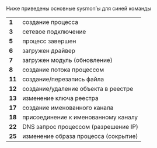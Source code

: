 Ниже приведены основные sysmon’ы для синей команды

|   |   |
|---|---|
|**1**|создание процесса|
|**3**|сетевое подключение|
|**5**|процесс завершен|
|**6**|загружен драйвер|
|**7**|загружен модуль (обновление)|
|**8**|создание потока процессом|
|**11**|создание/перезапись файла|
|**12**|создание/удаление объекта в реестре|
|**13**|изменение ключа реестра|
|**17**|создание именованного канала|
|**18**|присоединение к именованному каналу|
|**22**|DNS запрос процессом (разрешение IP)|
|**25**|изменение образа процесса (сокрытие)|